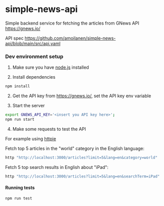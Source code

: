 # simple-news-api

Simple backend service for fetching the articles from GNews API https://gnews.io/

API spec https://github.com/amoilanen/simple-news-api/blob/main/src/api.yaml

### Dev environment setup

1. Make sure you have [node.js](https://nodejs.org/en) installed

2. Install dependencies

```bash
npm install
```

2. Get the API key from https://gnews.io/, set the API key env variable

3. Start the server

```bash
export GNEWS_API_KEY='<insert you API key here>';
npm run start
```

4. Make some requests to test the API

For example using [httpie](https://httpie.io/)

Fetch top 5 articles in the "world" category in the English language:

```bash
http "http://localhost:3000/articles?limit=5&lang=en&category=world"
```

Fetch 5 top search results in English about "iPad":

```bash
http "http://localhost:3000/articles?limit=5&lang=en&searchTerm=iPad"
```

#### Running tests

```
npm run test
```